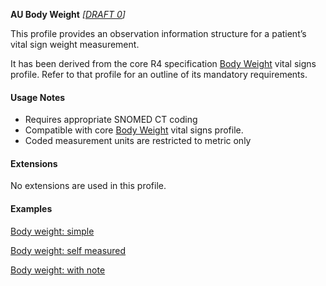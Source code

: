 **AU Body Weight** *[[DRAFT 0](guidance.html)]*

This profile provides an observation information structure for a patient’s vital sign weight measurement.

It has been derived from the core R4 specification [Body Weight](http://hl7.org/fhir/StructureDefinition/bodyweight) vital signs profile. 
Refer to that profile for an outline of its mandatory requirements.


#### Usage Notes
* Requires appropriate SNOMED CT coding
* Compatible with core [Body Weight](http://hl7.org/fhir/StructureDefinition/bodyweight) vital signs profile.
* Coded measurement units are restricted to metric only


#### Extensions

No extensions are used in this profile.


#### Examples

[Body weight: simple](Observation-bodyweight-example0.html)

[Body weight: self measured](Observation-bodyweight-example1.html)

[Body weight: with note](Observation-bodyweight-example2.html)
